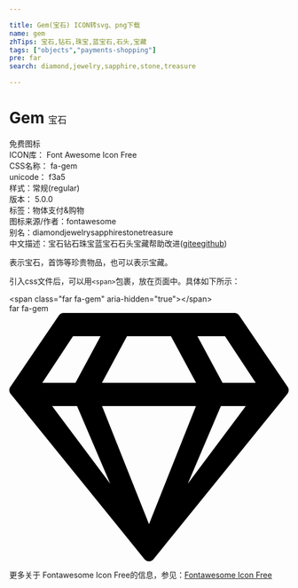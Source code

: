 ```yaml
---

title: Gem(宝石) ICON转svg、png下载
name: gem
zhTips: 宝石,钻石,珠宝,蓝宝石,石头,宝藏
tags: ["objects","payments-shopping"]
pre: far
search: diamond,jewelry,sapphire,stone,treasure

---
```


# Gem  <small style="font-size: 60%;font-weight: 100">宝石</small>


<div class="detail-page">
<p>
<span><span class="badge-success badge">免费图标</span> </span>
<br/>
<span>
ICON库：
<span class="badge-secondary badge">Font Awesome Icon Free</span> 
</span>
<br/>
<span>
CSS名称：
<span class="badge-secondary badge">fa-gem</span> 
</span>
<br/>
<span>
unicode：
<span class="badge-secondary badge">f3a5</span> 
<copy-btn content='f3a5' btn-title=""></copy-btn>
<copy-btn :content='String.fromCodePoint(parseInt("f3a5", 16))' btn-title="复制U"></copy-btn>
</span><br/><span>样式：<span class="badge-light badge">常规(regular)</span></span>
<br/>
<span>
版本：
<span class="badge-secondary badge">5.0.0</span> 
</span><br/><span>标签：<span class="badge-light badge"><router-link to="/tags/objects.html">物体</router-link></span><span class="badge-light badge"><router-link to="/tags/payments-shopping.html">支付&购物</router-link></span></span>
<br/>
<span>图标来源/作者：<span class="badge-light badge">fontawesome</span></span> 
<br/>
<span>别名：<span class="badge-light badge">diamond</span><span class="badge-light badge">jewelry</span><span class="badge-light badge">sapphire</span><span class="badge-light badge">stone</span><span class="badge-light badge">treasure</span></span><br/><span class="zh-detail">中文描述：<span class="badge-primary badge">宝石</span><span class="badge-primary badge">钻石</span><span class="badge-primary badge">珠宝</span><span class="badge-primary badge">蓝宝石</span><span class="badge-primary badge">石头</span><span class="badge-primary badge">宝藏</span><span class="help-link"><span>帮助改进</span>(<a href="https://gitee.com/liuwave/icon-helper/edit/master/json/fontawesome/regular/gem.json" target="_blank" rel="noopener noreferrer">gitee</a><a href="https://github.com/liuwave/icon-helper/edit/master/json/fontawesome/regular/gem.json" target="_blank" rel="noopener noreferrer">github</a></span>)</span><br/>
</p>
</div><div class="description description alert alert-light">表示宝石，首饰等珍贵物品，也可以表示宝藏。</div>
<div class="alert alert-dark">
  <i class="far fa-gem fa-xs"></i>
  <i class="far fa-gem fa-sm"></i>
  <i class="far fa-gem fa-lg"></i>
  <i class="far fa-gem fa-2x"></i>
  <i class="far fa-gem fa-3x"></i>
  <i class="far fa-gem fa-5x"></i>
  <i class="far fa-gem fa-7x"></i>
</div>
<div>
  <p>引入css文件后，可以用<code>&lt;span&gt;</code>包裹，放在页面中。具体如下所示：    
  </p>
  <div class="alert alert-primary" style="font-size: 14px">
    &lt;span class="far fa-gem" aria-hidden="true"&gt;&lt;/span&gt;
    <copy-btn content='<span class="far fa-gem" aria-hidden="true"></span>'></copy-btn>
  </div>
  <div class="alert alert-secondary">
    <i class="far fa-gem"
    style="font-size: 24px"
    aria-hidden="true"></i> far fa-gem
    <copy-btn content="far fa-gem" btn-title="复制图标名称"></copy-btn>
  </div>
</div>
<div id="svg" class="svg-wrap">
<svg xmlns="http://www.w3.org/2000/svg" viewBox="0 0 576 512"><path d="M464 0H112c-4 0-7.8 2-10 5.4L2 152.6c-2.9 4.4-2.6 10.2.7 14.2l276 340.8c4.8 5.9 13.8 5.9 18.6 0l276-340.8c3.3-4.1 3.6-9.8.7-14.2L474.1 5.4C471.8 2 468.1 0 464 0zm-19.3 48l63.3 96h-68.4l-51.7-96h56.8zm-202.1 0h90.7l51.7 96H191l51.6-96zm-111.3 0h56.8l-51.7 96H68l63.3-96zm-43 144h51.4L208 352 88.3 192zm102.9 0h193.6L288 435.3 191.2 192zM368 352l68.2-160h51.4L368 352z"/></svg>
</div>
<detail full-name='fa-gem'></detail>
    
<div><p>更多关于  Fontawesome Icon Free的信息，参见：<a target="_blank" href="https://iconhelper.cn/fontawesome.html">Fontawesome Icon Free</a>
</p></div>
